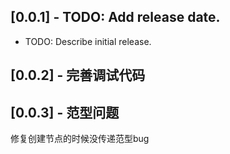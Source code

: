 ## [0.0.1] - TODO: Add release date.

* TODO: Describe initial release.

## [0.0.2] - 完善调试代码

## [0.0.3] - 范型问题
修复创建节点的时候没传递范型bug